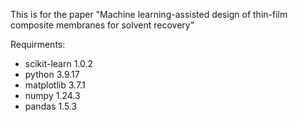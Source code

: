 This is for the paper "Machine learning-assisted design of thin-film composite membranes for solvent recovery"


Requirments:
- scikit-learn              1.0.2  
- python                    3.9.17 
- matplotlib                3.7.1 
- numpy                     1.24.3 
- pandas                    1.5.3
